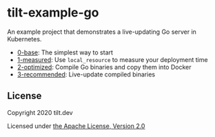 # tilt-example-go

An example project that demonstrates a live-updating Go server in Kubernetes.

- [0-base](0-base): The simplest way to start
- [1-measured](1-measured): Use `local_resource` to measure your deployment time
- [2-optimized](2-optimized): Compile Go binaries and copy them into Docker
- [3-recommended](3-recommended): Live-update compiled binaries

## License

Copyright 2020 tilt.dev

Licensed under [the Apache License, Version 2.0](LICENSE)
